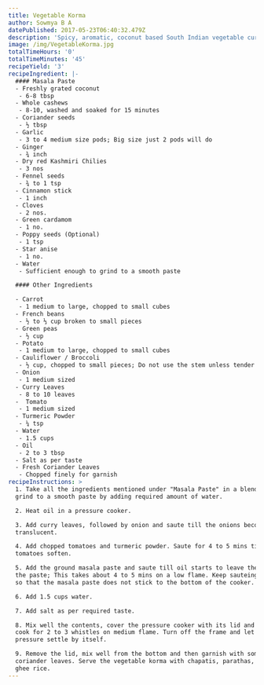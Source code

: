 ```yaml
---
title: Vegetable Korma
author: Sowmya B A
datePublished: 2017-05-23T06:40:32.479Z
description: 'Spicy, aromatic, coconut based South Indian vegetable curry.'
image: /img/VegetableKorma.jpg
totalTimeHours: '0'
totalTimeMinutes: '45'
recipeYield: '3'
recipeIngredient: |-
  #### Masala Paste
  - Freshly grated coconut
   - 6-8 tbsp
  - Whole cashews
   - 8-10, washed and soaked for 15 minutes
  - Coriander seeds
   - ½ tbsp
  - Garlic
   - 3 to 4 medium size pods; Big size just 2 pods will do
  - Ginger
   - ¾ inch
  - Dry red Kashmiri Chilies
   - 3 nos
  - Fennel seeds
   - ¾ to 1 tsp
  - Cinnamon stick
   - 1 inch
  - Cloves
   - 2 nos.
  - Green cardamom
   - 1 no.
  - Poppy seeds (Optional)
   - 1 tsp
  - Star anise
   - 1 no.
  - Water
   - Sufficient enough to grind to a smooth paste

  #### Other Ingredients

  - Carrot
   - 1 medium to large, chopped to small cubes
  - French beans
   - ½ to ⅓ cup broken to small pieces
  - Green peas
   - ½ cup
  - Potato
   - 1 medium to large, chopped to small cubes
  - Cauliflower / Broccoli
   - ½ cup, chopped to small pieces; Do not use the stem unless tender
  - Onion
   - 1 medium sized
  - Curry Leaves
   - 8 to 10 leaves
  -  Tomato
   - 1 medium sized
  - Turmeric Powder
   - ¼ tsp
  - Water
   - 1.5 cups
  - Oil
   - 2 to 3 tbsp
  - Salt as per taste
  - Fresh Coriander Leaves
   - Chopped finely for garnish
recipeInstructions: >
  1. Take all the ingredients mentioned under "Masala Paste" in a blender and
  grind to a smooth paste by adding required amount of water.

  2. Heat oil in a pressure cooker.

  3. Add curry leaves, followed by onion and saute till the onions become
  translucent.

  4. Add chopped tomatoes and turmeric powder. Saute for 4 to 5 mins till the
  tomatoes soften.

  5. Add the ground masala paste and saute till oil starts to leave the sides of
  the paste; This takes about 4 to 5 mins on a low flame. Keep sauteing often,
  so that the masala paste does not stick to the bottom of the cooker.

  6. Add 1.5 cups water.

  7. Add salt as per required taste.

  8. Mix well the contents, cover the pressure cooker with its lid and pressure
  cook for 2 to 3 whistles on medium flame. Turn off the frame and let the
  pressure settle by itself.

  9. Remove the lid, mix well from the bottom and then garnish with some
  coriander leaves. Serve the vegetable korma with chapatis, parathas, pooris or
  ghee rice.
---
```


